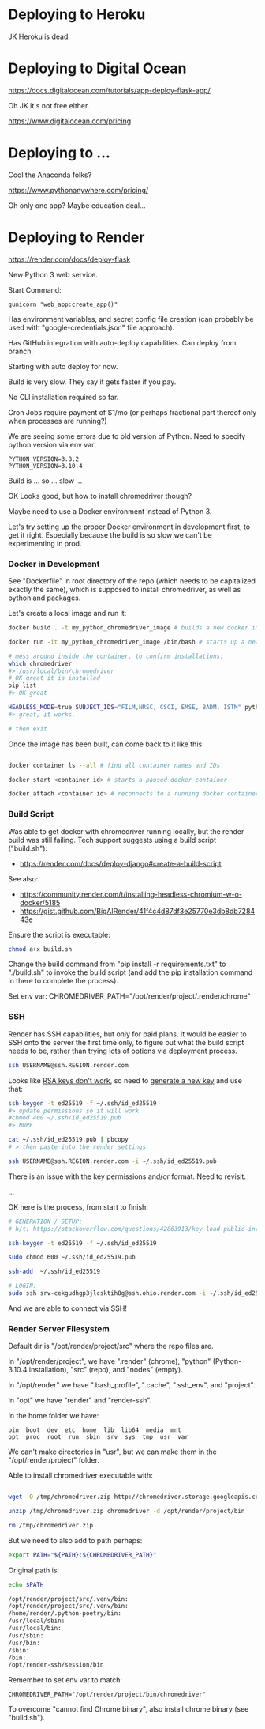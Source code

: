 



# Deploying to Heroku

JK Heroku is dead.

# Deploying to Digital Ocean


https://docs.digitalocean.com/tutorials/app-deploy-flask-app/


Oh JK it's not free either.

https://www.digitalocean.com/pricing


# Deploying to ...

Cool the Anaconda folks?

https://www.pythonanywhere.com/pricing/

Oh only one app? Maybe education deal...

# Deploying to Render

https://render.com/docs/deploy-flask


New Python 3 web service.

Start Command:

    gunicorn "web_app:create_app()"


Has environment variables, and secret config file creation (can probably be used with "google-credentials.json" file approach).

Has GitHub integration with auto-deploy capabilities. Can deploy from branch.

Starting with auto deploy for now.

Build is very slow. They say it gets faster if you pay.

No CLI installation required so far.

Cron Jobs require payment of $1/mo (or perhaps fractional part thereof only when processes are running?)

We are seeing some errors due to old version of Python. Need to specify python version via env var:

    PYTHON_VERSION=3.8.2
    PYTHON_VERSION=3.10.4

Build is ... so ... slow ...

OK Looks good, but how to install chromedriver though?

Maybe need to use a Docker environment instead of Python 3.

Let's try setting up the proper Docker environment in development first, to get it right. Especially because the build is so slow we can't be experimenting in prod.

### Docker in Development

See "Dockerfile" in root directory of the repo (which needs to be capitalized exactly the same), which is supposed to install chromedriver, as well as python and packages.

Let's create a local image and run it:

```sh
docker build . -t my_python_chromedriver_image # builds a new docker image

docker run -it my_python_chromedriver_image /bin/bash # starts up a new container of a docker image

# mess around inside the container, to confirm installations:
which chromedriver
#> /usr/local/bin/chromedriver
# OK great it is installed
pip list
#> OK great

HEADLESS_MODE=true SUBJECT_IDS="FILM,NRSC, CSCI, EMSE, BADM, ISTM" python -m app.multisubject
#> great, it works.

# then exit
```

Once the image has been built, can come back to it like this:

```sh

docker container ls --all # find all container names and IDs

docker start <container id> # starts a paused docker container

docker attach <container id> # reconnects to a running docker container
```

### Build Script

Was able to get docker with chromedriver running locally, but the render build was still failing. Tech support suggests using a build script ("build.sh"):

  + https://render.com/docs/deploy-django#create-a-build-script

See also:

  + https://community.render.com/t/installing-headless-chromium-w-o-docker/5185
  + https://gist.github.com/BigAlRender/41f4c4d87df3e25770e3db8db728443e


Ensure the script is executable:

```sh
chmod a+x build.sh
```


Change the build command from "pip install -r requirements.txt" to "./build.sh" to invoke the build script (and add the pip installation command in there to complete the process).

Set env var:
    CHROMEDRIVER_PATH="/opt/render/project/.render/chrome"

### SSH

Render has SSH capabilities, but only for paid plans. It would be easier to SSH onto the server the first time only, to figure out what the build script needs to be, rather than trying lots of options via deployment process.

```sh
ssh USERNAME@ssh.REGION.render.com
```

Looks like [RSA keys don't work](https://render.com/docs/ssh-troubleshooting#avoid-rsa-keys), so need to [generate a new key](https://render.com/docs/ssh-generating-keys) and use that:

```sh
ssh-keygen -t ed25519 -f ~/.ssh/id_ed25519
#> update permissions so it will work
#chmod 400 ~/.ssh/id_ed25519.pub
#> NOPE

cat ~/.ssh/id_ed25519.pub | pbcopy
# > then paste into the render settings
```

```sh
ssh USERNAME@ssh.REGION.render.com -i ~/.ssh/id_ed25519.pub
```

There is an issue with the key permissions and/or format. Need to revisit.



...

OK here is the process, from start to finish:

```sh
# GENERATION / SETUP:
# h/t: https://stackoverflow.com/questions/42863913/key-load-public-invalid-format

ssh-keygen -t ed25519 -f ~/.ssh/id_ed25519

sudo chmod 600 ~/.ssh/id_ed25519.pub

ssh-add  ~/.ssh/id_ed25519

# LOGIN:
sudo ssh srv-cekgudhgp3jlcsktih8g@ssh.ohio.render.com -i ~/.ssh/id_ed25519.pub
```

And we are able to connect via SSH!

### Render Server Filesystem

Default dir is "/opt/render/project/src" where the repo files are.

In "/opt/render/project", we have ".render" (chrome), "python" (Python-3.10.4 installation), "src" (repo), and "nodes" (empty).

In "/opt/render" we have ".bash_profile", ".cache", ".ssh_env", and "project".

In "opt" we have "render" and "render-ssh".

In the home folder we have:

    bin  boot  dev	etc  home  lib	lib64  media  mnt
    opt  proc  root  run  sbin  srv  sys  tmp  usr  var

We can't make directories in "usr", but we can make them in the "/opt/render/project" folder.

Able to install chromedriver executable with:

```sh

wget -O /tmp/chromedriver.zip http://chromedriver.storage.googleapis.com/`curl -sS chromedriver.storage.googleapis.com/LATEST_RELEASE`/chromedriver_linux64.zip

unzip /tmp/chromedriver.zip chromedriver -d /opt/render/project/bin

rm /tmp/chromedriver.zip
```

But we need to also add to path perhaps:

```sh
export PATH="${PATH}:${CHROMEDRIVER_PATH}"
```

Original path is:

```sh
echo $PATH

/opt/render/project/src/.venv/bin:
/opt/render/project/src/.venv/bin:
/home/render/.python-poetry/bin:
/usr/local/sbin:
/usr/local/bin:
/usr/sbin:
/usr/bin:
/sbin:
/bin:
/opt/render-ssh/session/bin

```


Remember to set env var to match:

    CHROMEDRIVER_PATH="/opt/render/project/bin/chromedriver"

To overcome "cannot find Chrome binary", also install chrome binary (see "build.sh").
